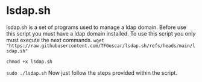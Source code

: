 # lsdap.sh
lsdap.sh is a set of programs used to manage a ldap domain.
Before use this script you must have a ldap domain installed.
To use this script you only must execute the next commands.
``wget "https://raw.githubusercontent.com/TFGoscar/lsdap.sh/refs/heads/main/lsdap.sh"``

``chmod +x lsdap.sh``

``sudo ./lsdap.sh``
Now just follow the steps provided within the script.
